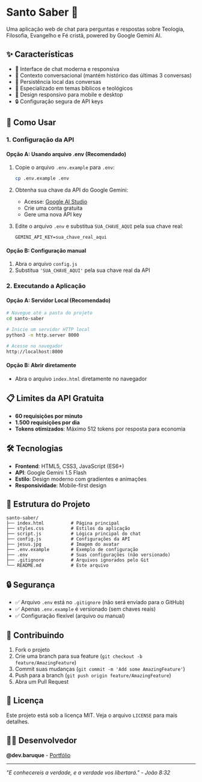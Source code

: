 # Santo Saber 🙏

Uma aplicação web de chat para perguntas e respostas sobre Teologia, Filosofia, Evangelho e Fé cristã, powered by Google Gemini AI.

## ✨ Características

- 💬 Interface de chat moderna e responsiva
- 🧠 Contexto conversacional (mantém histórico das últimas 3 conversas)
- 💾 Persistência local das conversas
- 🎯 Especializado em temas bíblicos e teológicos
- 📱 Design responsivo para mobile e desktop
- 🔒 Configuração segura de API keys

## 🚀 Como Usar

### 1. Configuração da API

#### Opção A: Usando arquivo .env (Recomendado)
1. Copie o arquivo `.env.example` para `.env`:
   ```bash
   cp .env.example .env
   ```

2. Obtenha sua chave da API do Google Gemini:
   - Acesse: [Google AI Studio](https://makersuite.google.com/app/apikey)
   - Crie uma conta gratuita
   - Gere uma nova API key

3. Edite o arquivo `.env` e substitua `SUA_CHAVE_AQUI` pela sua chave real:
   ```
   GEMINI_API_KEY=sua_chave_real_aqui
   ```

#### Opção B: Configuração manual
1. Abra o arquivo `config.js`
2. Substitua `'SUA_CHAVE_AQUI'` pela sua chave real da API

### 2. Executando a Aplicação

#### Opção A: Servidor Local (Recomendado)
```bash
# Navegue até a pasta do projeto
cd santo-saber

# Inicie um servidor HTTP local
python3 -m http.server 8000

# Acesse no navegador
http://localhost:8000
```

#### Opção B: Abrir diretamente
- Abra o arquivo `index.html` diretamente no navegador

## 📋 Limites da API Gratuita

- **60 requisições por minuto**
- **1.500 requisições por dia**
- **Tokens otimizados**: Máximo 512 tokens por resposta para economia

## 🛠️ Tecnologias

- **Frontend**: HTML5, CSS3, JavaScript (ES6+)
- **API**: Google Gemini 1.5 Flash
- **Estilo**: Design moderno com gradientes e animações
- **Responsividade**: Mobile-first design

## 📁 Estrutura do Projeto

```
santo-saber/
├── index.html          # Página principal
├── styles.css          # Estilos da aplicação
├── script.js           # Lógica principal do chat
├── config.js           # Configurações da API
├── jesus.jpg           # Imagem do avatar
├── .env.example        # Exemplo de configuração
├── .env                # Suas configurações (não versionado)
├── .gitignore          # Arquivos ignorados pelo Git
└── README.md           # Este arquivo
```

## 🔒 Segurança

- ✅ Arquivo `.env` está no `.gitignore` (não será enviado para o GitHub)
- ✅ Apenas `.env.example` é versionado (sem chaves reais)
- ✅ Configuração flexível (arquivo ou manual)

## 🤝 Contribuindo

1. Fork o projeto
2. Crie uma branch para sua feature (`git checkout -b feature/AmazingFeature`)
3. Commit suas mudanças (`git commit -m 'Add some AmazingFeature'`)
4. Push para a branch (`git push origin feature/AmazingFeature`)
5. Abra um Pull Request

## 📄 Licença

Este projeto está sob a licença MIT. Veja o arquivo `LICENSE` para mais detalhes.

## 👨‍💻 Desenvolvedor

**@dev.baruque** - [Portfólio](https://cartao-luiz-rocha.vercel.app/)

---

*"E conhecereis a verdade, e a verdade vos libertará." - João 8:32* 